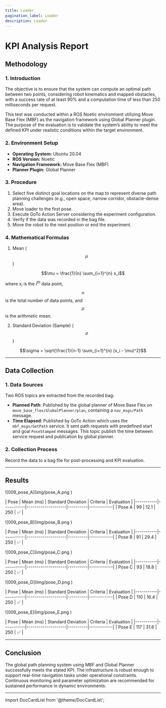 ```yaml
---
title: Loader
pagination_label: Loader
description: Loader
---
```


# KPI Analysis Report

## Methodology

### 1. Introduction
The objective is to ensure that the system can compute an optimal path between two points, considering robot kinematics and mapped obstacles, with a success rate of at least 90% and a computation time of less than 250 milliseconds per request. 

This test was conducted within a ROS Noetic environment utilizing Move Base Flex (MBF) as the navigation framework using Global Planner plugin. The purpose of the evaluation is to validate the system’s ability to meet the defined KPI under realistic conditions within the target environment.

### 2. Environment Setup
- **Operating System:** Ubuntu 20.04  
- **ROS Version:** Noetic  
- **Navigation Framework:** Move Base Flex (MBF)  
- **Planner Plugin:** Global Planner

### 3. Procedure
1. Select five distinct goal locations on the map to represent diverse path planning challenges (e.g., open space, narrow corridor, obstacle-dense area).
2. Move loader to the first pose.
3. Execute GoTo Action Server considering the experiment configuration.
4. Verify if the data was recorded in the bag file.
5. Move the robot to the next position or end the experiment.

### 4. Mathematical Formulas
1. Mean ($$\mu$$)

$$\mu = \frac{1}{n} \sum_{i=1}^{n} x_i$$

where $x_i$ is the $i^{th}$ data point, $$n$$ is the total number of data points, and $$\mu$$ is the arithmetic mean.

2. Standard Deviation (Sample) ($$\sigma$$)

$$\sigma = \sqrt{\frac{1}{n-1} \sum_{i=1}^{n} (x_i - \mu)^2}$$

---
## Data Collection

### 1. Data Sources
Two ROS topics are extracted from the recorded bag:

- **Planned Path**: Published by the global planner of Move Base Flex on `move_base_flex/GlobalPlanner/plan`, containing a `nav_msgs/Path` message.
- **Time Elapsed**: Published by GoTo Action which uses the `mbf_msgs/GetPath` service. It sent path requests with predefined start and goal `PoseStamped` messages. This topic publish the time between service request and publication by global planner.

### 2. Collection Process

Record the data to a bag file for post-processing and KPI evaluation.

---
## Results

<div class="sideBySide">

<div class="image">
  ![009_pose_A](img/pose_A.png )
</div>

<div class="text">
<p>
| Pose      | Mean (ms) | Standard Deviation | Criteria | Evaluation |
|-----------|-----------|--------------------|----------|------------|
| Pose A    |     99    | 12.1               | 250      | ✅         |
</p>
</div>

</div>

<div class="sideBySide">

<div class="image">
  ![009_pose_B](img/pose_B.png )
</div>

<div class="text">
<p>
| Pose      | Mean (ms) | Standard Deviation | Criteria | Evaluation |
|-----------|-----------|--------------------|----------|------------|
| Pose B    |     91    | 29.4               | 250      | ✅         |
</p>
</div>

</div>

<div class="sideBySide">

<div class="image">
  ![009_pose_C](img/pose_C.png )
</div>

<div class="text">
<p>
| Pose      | Mean (ms) | Standard Deviation | Criteria | Evaluation |
|-----------|-----------|--------------------|----------|------------|
| Pose C    |     93    | 18.8               | 250      | ✅         |
</p>
</div>

</div>

<div class="sideBySide">

<div class="image">
  ![009_pose_D](img/pose_D.png )
</div>

<div class="text">
<p>
| Pose      | Mean (ms) | Standard Deviation | Criteria | Evaluation |
|-----------|-----------|--------------------|----------|------------|
| Pose D    |     110    | 16.4               | 250      | ✅         |
</p>
</div>

</div>

<div class="sideBySide">

<div class="image">
  ![009_pose_E](img/pose_E.png )
</div>

<div class="text">
<p>
| Pose      | Mean (ms) | Standard Deviation | Criteria | Evaluation |
|-----------|-----------|--------------------|----------|------------|
| Pose E    |     117    | 31.6               | 250      | ✅         |
</p>
</div>

</div>

---
## Conclusion
The global path planning system using MBF and Global Planner successfully meets the stated KPI. The infrastructure is robust enough to support real-time navigation tasks under operational constraints. Continuous monitoring and parameter optimization are recommended for sustained performance in dynamic environments.

---
import DocCardList from '@theme/DocCardList';

<DocCardList />
